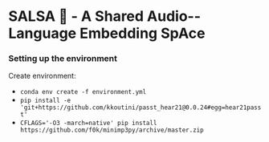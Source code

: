# SALSA :dancer: - A Shared Audio--Language Embedding SpAce


### Setting up the environment

Create environment:
- `conda env create -f environment.yml`
- `pip install -e 'git+https://github.com/kkoutini/passt_hear21@0.0.24#egg=hear21passt' `
- `CFLAGS='-O3 -march=native' pip install https://github.com/f0k/minimp3py/archive/master.zip`

